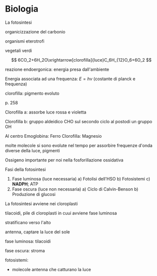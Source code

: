 # Biologia


La fotosintesi


organicizzazione del carbonio

organismi eterotrofi

vegetali verdi

$$
6CO_2+6H_2O\xrightarrow[clorofilla]{luce}C_6H_{12}O_6+6O_2
$$

reazione endoergonica: energia presa dall'ambiente


Energia associata ad una frequenza: $E=h\nu$ (costante di planck e frequenza)

clorofilla: pigmento evoluto

p. 258

Clorofilla a: assorbe luce rossa e violetta

Clorofilla b: gruppo aldeidico CHO sul secondo ciclo al postodi un gruppo OH


Al centro
Emoglobina: Ferro
Clorofilla: Magnesio

molte molecole si sono evolute nel tempo per assorbire frequenze d'onda diverse della luce, pigmenti

Ossigeno importante per noi nella fosforillazione ossidativa

Fasi della fotosintesi
1. Fase luminosa (luce necessaria)
a) Fotolisi dell'HSO
b) Fotosistemi
c) **NADPH**; ATP
2. Fase oscura (luce non necessaria)
a) Ciclo di Calvin-Benson
b) Produzione di glucosi


La fotosintesi avviene nei cloroplasti

tilacoidi, pile di cloroplasti in cuui avviene fase luminosa

stratificano verso l'alto

antenna, captare la luce del sole

fase luminosa: tilacoidi

fase oscura: stroma


fotosistemi:
* molecole antenna che catturano la luce



<!--stackedit_data:
eyJoaXN0b3J5IjpbMTYzNDM5OTYxNCwyMDIwMjYwMjU1LC02ND
Y5NDcxMTZdfQ==
-->